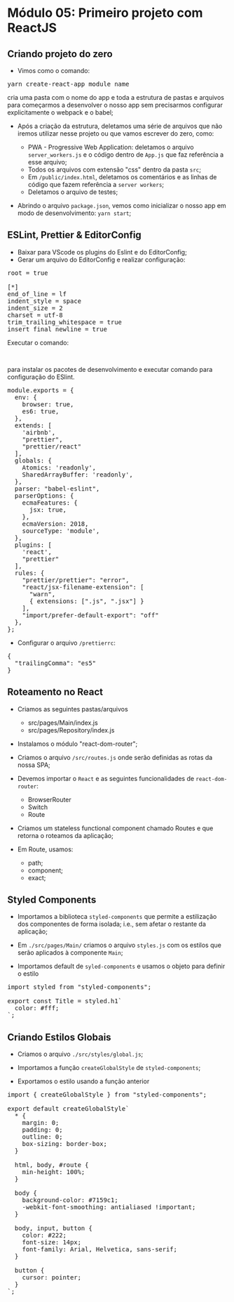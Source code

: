 # Módulo 05: Primeiro projeto com ReactJS

## Criando projeto do zero

* Vimos como o comando:
<pre>
yarn create-react-app module_name
</pre>

cria uma pasta com o nome do app e toda a estrutura de pastas e arquivos para começarmos a desenvolver o nosso app sem precisarmos configurar explicitamente o webpack e o babel;

* Após a criação da estrutura, deletamos uma série de arquivos que não iremos utilizar nesse projeto ou que vamos escrever do zero, como:

  - PWA - Progressive Web Application: deletamos o arquivo `server_workers.js` e o código dentro de `App.js` que faz referência a esse arquivo;
  - Todos os arquivos com extensão "css" dentro da pasta `src`;
  - Em `/public/index.html`, deletamos os comentários e as linhas de código que fazem referência a `server workers`;
  - Deletamos o arquivo de testes;

* Abrindo o arquivo `package.json`, vemos como inicializar o nosso app em modo de desenvolvimento: `yarn start`;

## ESLint, Prettier & EditorConfig

* Baixar para VScode os plugins do Eslint e do EditorConfig;
* Gerar um arquivo do EditorConfig e realizar configuração:
<pre>
root = true

[*]
end_of_line = lf
indent_style = space
indent_size = 2
charset = utf-8
trim_trailing_whitespace = true
insert_final_newline = true
</pre>

Executar o comando:
<pre>

</pre>
para instalar os pacotes de desenvolvimento e executar comando para configuração do ESlint.

<pre>
module.exports = {
  env: {
    browser: true,
    es6: true,
  },
  extends: [
    'airbnb',
    "prettier",
    "prettier/react"
  ],
  globals: {
    Atomics: 'readonly',
    SharedArrayBuffer: 'readonly',
  },
  parser: "babel-eslint",
  parserOptions: {
    ecmaFeatures: {
      jsx: true,
    },
    ecmaVersion: 2018,
    sourceType: 'module',
  },
  plugins: [
    'react',
    "prettier"
  ],
  rules: {
    "prettier/prettier": "error",
    "react/jsx-filename-extension": [
      "warn",
      { extensions: [".js", ".jsx"] }
    ],
    "import/prefer-default-export": "off"
  },
};
</pre>

* Configurar o arquivo `/prettierrc`:
<pre>
{
  "trailingComma": "es5"
}
</pre>

## Roteamento no React

* Criamos as seguintes pastas/arquivos
  - src/pages/Main/index.js
  - src/pages/Repository/index.js

* Instalamos o módulo "react-dom-router";

* Criamos o arquivo `/src/routes.js` onde serão definidas as rotas da nossa SPA;

* Devemos importar o `React` e as seguintes funcionalidades de `react-dom-router`:
  - BrowserRouter
  - Switch
  - Route

* Criamos um stateless functional component chamado Routes e que retorna o roteamos da aplicação;

* Em Route, usamos:
  - path;
  - component;
  - exact;

## Styled Components

* Importamos a biblioteca `styled-components` que permite a estilização dos componentes de forma isolada; i.e., sem afetar o restante da aplicação;

* Em `./src/pages/Main/` criamos o arquivo `styles.js` com os estilos que serão aplicados à componente `Main`;

* Importamos default de `syled-components` e usamos o objeto para definir o estilo
<pre>
import styled from "styled-components";

export const Title = styled.h1`
  color: #fff;
`;
</pre>

## Criando Estilos Globais

* Criamos o arquivo `./src/styles/global.js`;

* Importamos a função `createGlobalStyle` de `styled-components`;

* Exportamos o estilo usando a função anterior

<pre>
import { createGlobalStyle } from "styled-components";

export default createGlobalStyle`
  * {
    margin: 0;
    padding: 0;
    outline: 0;
    box-sizing: border-box;
  }

  html, body, #route {
    min-height: 100%;
  }

  body {
    background-color: #7159c1;
    -webkit-font-smoothing: antialiased !important;
  }

  body, input, button {
    color: #222;
    font-size: 14px;
    font-family: Arial, Helvetica, sans-serif;
  }

  button {
    cursor: pointer;
  }
`;
</pre>

